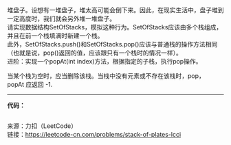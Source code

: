 堆盘子。设想有一堆盘子，堆太高可能会倒下来。因此，在现实生活中，盘子堆到一定高度时，我们就会另外堆一堆盘子。            
请实现数据结构SetOfStacks，模拟这种行为。SetOfStacks应该由多个栈组成，并且在前一个栈填满时新建一个栈。           
此外，SetOfStacks.push()和SetOfStacks.pop()应该与普通栈的操作方法相同（也就是说，pop()返回的值，应该跟只有一个栈时的情况一样）。         
进阶：实现一个popAt(int index)方法，根据指定的子栈，执行pop操作。               

当某个栈为空时，应当删除该栈。当栈中没有元素或不存在该栈时，pop，popAt 应返回 -1.

***

**代码：**
```java

```


来源：力扣（LeetCode）                    
链接：https://leetcode-cn.com/problems/stack-of-plates-lcci

